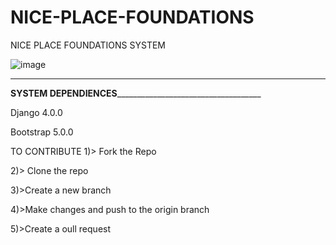 # NICE-PLACE-FOUNDATIONS
NICE PLACE FOUNDATIONS SYSTEM

![image](https://github.com/simokamaa/NICE-PLACE-FOUNDATIONS/assets/88234407/8b53b566-c464-4321-a425-e60954635efb)


______________________________________________________________________________________________________________________
________________________________SYSTEM DEPENDIENCES____________________________________________________________________

Django 4.0.0

Bootstrap 5.0.0

TO CONTRIBUTE
1)> Fork the Repo

2)> Clone the repo

3)>Create a new branch

4)>Make changes and push to the origin branch

5)>Create a oull request
